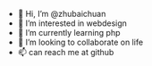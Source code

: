 - 👋 Hi, I’m @zhubaichuan
- 👀 I’m interested in webdesign
- 🌱 I’m currently learning php
- 💞️ I’m looking to collaborate on life
- 📫 can reach me at github 

<!---
zhubaichuan/zhubaichuan is a ✨ special ✨ repository because its `README.md` (this file) appears on your GitHub profile.
You can click the Preview link to take a look at your changes.
--->
